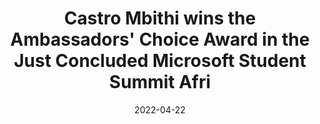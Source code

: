 ---
title: Castro Mbithi wins the Ambassadors' Choice Award in the Just Concluded Microsoft Student Summit Afri
video_id: https://www.youtube.com/watch?v=a9LNgKtSRAA
date: 2022-04-22

---
